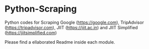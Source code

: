 # Python-Scraping
Python codes for Scraping Google (https://google.com), TripAdvisor (https://tripadvisor.com), JIIT (https://jiit.ac.in) and JIIT Simplified (https://jiitsimplified.com)

Please find a ellaborated Readme inside each module.
